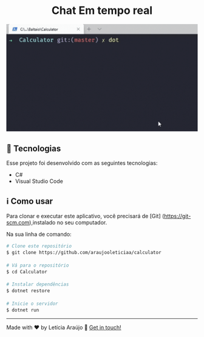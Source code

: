 <h1 align="center">
    Chat Em tempo real
</h1>

![Farmers Market Finder Demo](apresentacao.gif)

## :rocket: Tecnologias

Esse projeto foi desenvolvido com as seguintes tecnologias:

-  C#
-  Visual Studio Code

## :information_source: Como usar

Para clonar e executar este aplicativo, você precisará de [Git] (https://git-scm.com),instalado no seu computador.

Na sua linha de comando:

```bash
# Clone este repositório
$ git clone https://github.com/araujooleticiaa/calculator

# Vá para o repositório 
$ cd Calculator

# Instalar dependências
$ dotnet restore

# Inicie o servidor
$ dotnet run

```
---

Made with ♥ by Letícia Araújo :wave: [Get in touch!](https://www.linkedin.com/in/leticiaa-araujoo/)
